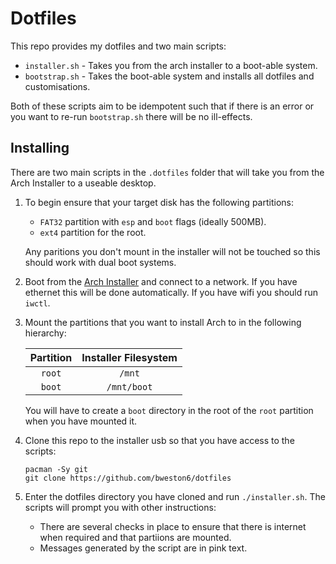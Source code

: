 # Dotfiles
This repo provides my dotfiles and two main scripts:

* `installer.sh` - Takes you from the arch installer to a boot-able system.
* `bootstrap.sh` - Takes the boot-able system and installs all dotfiles and customisations.
	
Both of these scripts aim to be idempotent such that if there is an error or you want to re-run `bootstrap.sh` there will be no ill-effects.

## Installing
There are two main scripts in the `.dotfiles` folder that will take you from the Arch Installer to a useable desktop. 

1. To begin ensure that your target disk has the following partitions:
	* `FAT32` partition with `esp` and `boot` flags (ideally 500MB).
	* `ext4` partition for the root.

	Any paritions you don't mount in the installer will not be touched so this should work with dual boot systems.
1. Boot from the [Arch Installer](https://archlinux.org/download/) and connect to a network. If you have ethernet this will be done automatically. If you have wifi you should run `iwctl`.
1. Mount the partitions that you want to install Arch to in the following hierarchy:

	| Partition | Installer Filesystem |
	| :-: | :-: |
	| `root` | `/mnt` |
	| `boot` | `/mnt/boot` |
	
	You will have to create a `boot` directory in the root of the `root` partition when you have mounted it.
1. Clone this repo to the installer usb so that you have access to the scripts:
	
	```
	pacman -Sy git
	git clone https://github.com/bweston6/dotfiles
	```
	
1. Enter the dotfiles directory you have cloned and run `./installer.sh`. The scripts will prompt you with other instructions:
	
	* There are several checks in place to ensure that there is internet when required and that partiions are mounted. 
	* Messages generated by the script are in pink text.
